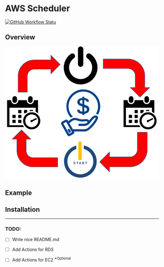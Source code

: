 # AWS Scheduler

[![GitHub Workflow Statu](https://github.com/GrolimundSolutions/aws_scheduler/actions/workflows/ci.yaml/badge.svg?branch=main)](https://github.com/GrolimundSolutions/aws_scheduler/actions/workflows/ci.yaml)

## Overview

![Scheduler Overview](images/aws_scheduler.png)



## Example

## Installation


<hr>

### TODO:

- [ ] Write nice README.md
- [ ] Add Actions for RDS
- [ ] Add Actions for EC2 <sup>*Optional</sup>

